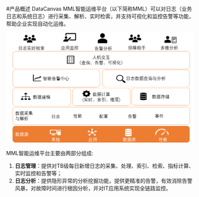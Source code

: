 #产品概述
DataCanvas MML智能运维平台（以下简称MML）可以对日志（业务日志和系统日志）进行采集、解析、实时检索，并支持可视化和监控告警等功能，帮助企业实现自动化运维。

![](assets/产品概述1.png)

MML智能运维平台主要由两部分组成:
1. **日志管理**：提供对TB级每日新增日志的采集、处理、索引、检索、指标计算、实时监控和告警等；
2. **日志分析**：提供隐形异常的分析挖掘功能，提供更精准的告警，有效消除告警风暴，对故障时间进行根因分析，并对IT应用系统实现全链路监控。

